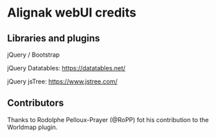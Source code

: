 Alignak webUI credits
=====================


Libraries and plugins
---------------------

jQuery / Bootstrap

jQuery Datatables: https://datatables.net/

jQuery jsTree: https://www.jstree.com/


Contributors
------------

Thanks to Rodolphe Pelloux-Prayer (@RoPP) fot his contribution to the Worldmap plugin.
